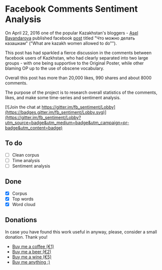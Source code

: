 # Facebook Comments Sentiment Analysis

On April 22, 2016 one of the popular Kazakhstan's bloggers - [Asel Bayandarova](https://www.facebook.com/profile.php?id=100004350093268&fref=nf)
published facebook [post](https://www.facebook.com/permalink.php?story_fbid=621724294649235&id=100004350093268) titled "Что можно делать казашкам" ("What are kazakh women allowed to do"").

This post has had sparkled a fierce discussion in the comments between facebook users of Kazkhstan, who had clearly separated into two large groups - with one being supportive to the Original Poster, while other blaming OP up to the use of obscene vocabulary.

Overall this post has more than 20,000 likes, 990 shares and about 8000 comments.

The purpose of the project is to research overall statistics of the comments, likes, and make some time-series and sentiment analysis.

[![Join the chat at https://gitter.im/fb_sentiment/Lobby](https://badges.gitter.im/fb_sentiment/Lobby.svg)](https://gitter.im/fb_sentiment/Lobby?utm_source=badge&utm_medium=badge&utm_campaign=pr-badge&utm_content=badge)

## To do
- [ ] Clean corpus
- [ ] Time analysis
- [ ] Sentiment analysis

## Done
- [X] Corpus
- [X] Top words
- [X] Word cloud

## Donations

In case you have found this work useful in anyway, please, consider a small donation. Thank you!

- [Buy me a coffee (€1)](https://www.paypal.me/denisrasulev/1)
- [Buy me a beer (€2)](https://www.paypal.me/denisrasulev/2)
- [Buy me a wine (€5)](https://www.paypal.me/denisrasulev/5)
- [Buy me anything ;)](https://www.paypal.me/denisrasulev)

